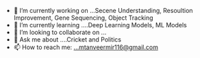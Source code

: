 - 🔭 I’m currently working on ...Secene Understanding, Resoultion Improvement, Gene Sequencing, Object Tracking 
- 🌱 I’m currently learning ....Deep Learning Models, ML Models
- 👯 I’m looking to collaborate on ...
- 💬 Ask me about ....Cricket and Politics
- 📫 How to reach me: ...mtanveermir116@gmail.com
